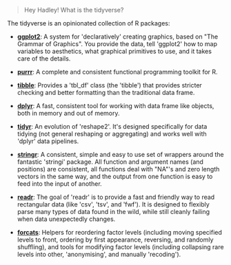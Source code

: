 > Hey Hadley! What is the tidyverse?

The tidyverse is an opinionated collection of R packages:

* [**ggplot2**](http://ggplot2.tidyverse.org): A system for 'declaratively' creating graphics,
    based on &quot;The Grammar of Graphics&quot;. You provide the data, tell 'ggplot2'
    how to map variables to aesthetics, what graphical primitives to use,
    and it takes care of the details.

* [**purrr**](http://purrr.tidyverse.org): A complete and consistent functional programming toolkit for R.

* [**tibble**](http://tibble.tidyverse.org): Provides a 'tbl_df' class (the 'tibble') that provides
    stricter checking and better formatting than the traditional data frame.

* [**dplyr**](http://dplyr.tidyverse.org): A fast, consistent tool for working with data frame like objects,
    both in memory and out of memory.

* [**tidyr**](http://tidyr.tidyverse.org): An evolution of 'reshape2'. It's designed
    specifically for data tidying (not general reshaping or aggregating)
    and works well with 'dplyr' data pipelines.

* [**stringr**](http://stringr.tidyverse.org): A consistent, simple and easy to use set of
    wrappers around the fantastic 'stringi' package. All function and
    argument names (and positions) are consistent, all functions deal with
    &quot;NA&quot;'s and zero length vectors in the same way, and the output from
    one function is easy to feed into the input of another.

* [**readr**](http://readr.tidyverse.org): The goal of 'readr' is to provide a fast and friendly way to read
    rectangular data (like 'csv', 'tsv', and 'fwf'). It is designed to flexibly
    parse many types of data found in the wild, while still cleanly failing when
    data unexpectedly changes.

* [**forcats**](http://forcats.tidyverse.org): Helpers for reordering factor levels (including
    moving specified levels to front, ordering by first appearance,
    reversing, and randomly shuffling), and tools for modifying factor
    levels (including collapsing rare levels into other, 'anonymising',
    and manually 'recoding').

